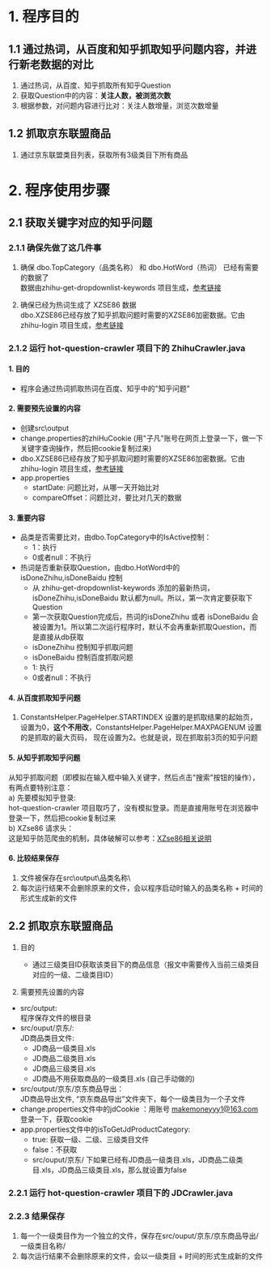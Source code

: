 # 1. 程序目的
## 1.1 通过热词，从百度和知乎抓取知乎问题内容，并进行新老数据的对比
1. 通过热词，从百度、知乎抓取所有知乎Question
2. 获取Question中的内容：**关注人数，被浏览次数**
3. 根据参数，对问题内容进行比对：关注人数增量，浏览次数增量

## 1.2 抓取京东联盟商品
1. 通过京东联盟类目列表，获取所有3级类目下所有商品

# 2. 程序使用步骤
## 2.1 获取关键字对应的知乎问题

### 2.1.1 确保先做了这几件事
1. 确保 dbo.TopCategory（品类名称） 和 dbo.HotWord（热词） 已经有需要的数据了 <br/>
   数据由zhihu-get-dropdownlist-keywords 项目生成，[参考链接](https://github.com/monalisali/zhihu-get-dropdownlist-keywords/blob/main/README.md)

2. 确保已经为热词生成了 XZSE86 数据 <br />
   dbo.XZSE86已经存放了知乎抓取问题时需要的XZSE86加密数据。它由zhihu-login 项目生成，[参考链接](https://github.com/monalisali/zhihu-login/blob/master/%E9%87%8D%E8%A6%81%E4%BA%8B%E9%A1%B9.md)


### 2.1.2 运行 hot-question-crawler 项目下的 ZhihuCrawler.java
#### 1. 目的
   * 程序会通过热词抓取热词在百度、知乎中的"知乎问题"
   
#### 2. 需要预先设置的内容
   * 创建src\output
   * change.properties的zhiHuCookie (用"子凡"账号在网页上登录一下，做一下关键字查询操作，然后把cookie复制过来)
   * dbo.XZSE86已经存放了知乎抓取问题时需要的XZSE86加密数据。它由zhihu-login 项目生成，[参考链接](https://github.com/monalisali/zhihu-login/blob/master/%E9%87%8D%E8%A6%81%E4%BA%8B%E9%A1%B9.md)
   * app.properties
      * startDate: 问题比对，从哪一天开始比对
      * compareOffset：问题比对，要比对几天的数据
      
#### 3. 重要内容
   * 品类是否需要比对，由dbo.TopCategory中的IsActive控制：
     * 1：执行
     * 0或者null：不执行
   * 热词是否重新获取Question，由dbo.HotWord中的 isDoneZhihu,isDoneBaidu 控制
      * 从 zhihu-get-dropdownlist-keywords 添加的最新热词，isDoneZhihu,isDoneBaidu 默认都为null。所以，第一次肯定要获取下Question
      * 第一次获取Question完成后，热词的isDoneZhihu 或者 isDoneBaidu 会被设置为1。所以第二次运行程序时，默认不会再重新抓取Question，而是直接从db获取
      * isDoneZhihu 控制知乎抓取问题
      * isDoneBaidu 控制百度抓取问题
      * 1: 执行
      * 0或者null：不执行
   

#### 4. 从百度抓取知乎问题
1. ConstantsHelper.PageHelper.STARTINDEX 设置的是抓取结果的起始页，设置为0，**这个不用改**，ConstantsHelper.PageHelper.MAXPAGENUM 设置的是抓取的最大页码，
现在设置为2。也就是说，现在抓取前3页的知乎问题

#### 5. 从知乎抓取知乎问题
从知乎抓取问题（即模拟在输入框中输入关键字，然后点击"搜索"按钮的操作），有两点要特别注意：<br>
a) 先要模拟知乎登录: <br>
   hot-question-crawler 项目取巧了，没有模拟登录。而是直接用账号在浏览器中登录一下，然后把cookie复制过来 <br>
b) XZse86 请求头：<br>
   这是知乎防范爬虫的机制，具体破解可以参考：[XZse86相关说明](https://github.com/monalisali/zhihu-login/blob/master/%E9%87%8D%E8%A6%81%E4%BA%8B%E9%A1%B9.md)


#### 6. 比较结果保存
1. 文件被保存在src\output\品类名称\
2. 每次运行结果不会删除原来的文件，会以程序启动时输入的品类名称 + 时间的形式生成新的文件


## 2.2 抓取京东联盟商品
1. 目的
   * 通过三级类目ID获取该类目下的商品信息（报文中需要传入当前三级类目对应的一级、二级类目ID）
   
2. 需要预先设置的内容
  * src/output: <br>
    程序保存文件的根目录
  * src/ouput/京东/: <br>
    JD商品类目文件:
    * JD商品一级类目.xls
    * JD商品二级类目.xls
    * JD商品三级类目.xls
    * JD商品不用获取商品的一级类目.xls (自己手动做的)
  * src/output/京东/京东商品导出：<br>
    JD商品导出文件, “京东商品导出”文件夹下，每个一级类目为一个子文件
  * change.properties文件中的jdCookie ：用账号 makemoneyyy1@163.com 登录一下，获取cookie
  * app.properties文件中的isToGetJdProductCategory:<br>
    * true: 获取一级、二级、三级类目文件
    * false：不获取
    * src/ouput/京东/ 下如果已经有JD商品一级类目.xls，JD商品二级类目.xls，JD商品三级类目.xls，那么就设置为false
 
### 2.2.1 运行 hot-question-crawler 项目下的 JDCrawler.java

### 2.2.3 结果保存
1. 每一个一级类目作为一个独立的文件，保存在src/ouput/京东/京东商品导出/一级类目名称/
2. 每次运行结果不会删除原来的文件，会以一级类目 + 时间的形式生成新的文件

